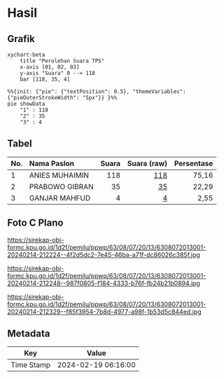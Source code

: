 # Hasil

## Grafik

```mermaid
xychart-beta
    title "Perolehan Suara TPS"
    x-axis [01, 02, 03]
    y-axis "Suara" 0 --> 118
    bar [118, 35, 4]
```

```mermaid
%%{init: {"pie": {"textPosition": 0.5}, "themeVariables": {"pieOuterStrokeWidth": "5px"}} }%%
pie showData
    "1" : 118
    "2" : 35
    "3" : 4
```

## Tabel

| No. | Nama Paslon    | Suara | Suara (raw) | Persentase |
|:--- |:-------------- | -----:| -----------:| ----------:|
| 1   | ANIES MUHAIMIN | 118   | [118][p-1]  | 75,16      |
| 2   | PRABOWO GIBRAN | 35    | [35][p-2]   | 22,29      |
| 3   | GANJAR MAHFUD  | 4     | [4][p-3]    | 2,55       |


[p-1]: https://github.com/gigit-pemilu/pemilu-2024/blob/main/pilpres/hitung-suara/sub/63-kalimantan-selatan/sub/08-hulu-sungai-utara/sub/07-banjang/sub/2013-lok-bangkai/sub/001-tps/sub/paslon-1.txt
[p-2]: https://github.com/gigit-pemilu/pemilu-2024/blob/main/pilpres/hitung-suara/sub/63-kalimantan-selatan/sub/08-hulu-sungai-utara/sub/07-banjang/sub/2013-lok-bangkai/sub/001-tps/sub/paslon-2.txt
[p-3]: https://github.com/gigit-pemilu/pemilu-2024/blob/main/pilpres/hitung-suara/sub/63-kalimantan-selatan/sub/08-hulu-sungai-utara/sub/07-banjang/sub/2013-lok-bangkai/sub/001-tps/sub/paslon-3.txt

## Foto C Plano

https://sirekap-obj-formc.kpu.go.id/1d2f/pemilu/ppwp/63/08/07/20/13/6308072013001-20240214-212224--4f2d5dc2-7e45-46ba-a71f-dc86026c385f.jpg

https://sirekap-obj-formc.kpu.go.id/1d2f/pemilu/ppwp/63/08/07/20/13/6308072013001-20240214-212248--987f0805-f184-4333-b76f-fb24b21b0894.jpg

https://sirekap-obj-formc.kpu.go.id/1d2f/pemilu/ppwp/63/08/07/20/13/6308072013001-20240214-212329--f85f3954-7b8d-4977-a98f-1b53d5c844ed.jpg


## Metadata

| Key        | Value               |
| ---------- | ------------------- |
| Time Stamp | 2024-02-19 06:16:00 |



